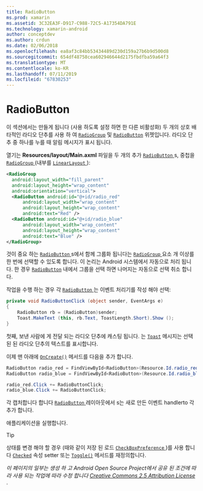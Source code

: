 ```yaml
---
title: RadioButton
ms.prod: xamarin
ms.assetid: 3C32EA3F-D917-C988-72C5-A17354DA791E
ms.technology: xamarin-android
author: conceptdev
ms.author: crdun
ms.date: 02/06/2018
ms.openlocfilehash: ea8af3c84bb53434489d230d159a27b6b9d500d8
ms.sourcegitcommit: 654df48758cea602946644d2175fbdfba59a64f3
ms.translationtype: MT
ms.contentlocale: ko-KR
ms.lasthandoff: 07/11/2019
ms.locfileid: "67830253"
---
```

# <a name="radiobutton"></a>RadioButton

이 섹션에서는 만들게 됩니다 (사용 하도록 설정 하면 한 다른 비활성화) 두 개의 상호 배타적인 라디오 단추를 사용 하 여 [`RadioGroup`](https://developer.xamarin.com/api/type/Android.Widget.RadioGroup/)
및 [`RadioButton`](https://developer.xamarin.com/api/type/Android.Widget.RadioButton/)
위젯입니다. 라디오 단추 중 하나를 누를 때 알림 메시지가 표시 됩니다.


열기는 **Resources/layout/Main.axml** 파일을 두 개의 추가 [ `RadioButton` ](https://developer.xamarin.com/api/type/Android.Widget.RadioButton/)s, 중첩을 [ `RadioGroup` ](https://developer.xamarin.com/api/type/Android.Widget.RadioGroup/) (내부를 [ `LinearLayout` ](https://developer.xamarin.com/api/type/Android.Widget.LinearLayout/)):

```xml
<RadioGroup
  android:layout_width="fill_parent"
  android:layout_height="wrap_content"
  android:orientation="vertical">
  <RadioButton android:id="@+id/radio_red"
      android:layout_width="wrap_content"
      android:layout_height="wrap_content"
      android:text="Red" />
  <RadioButton android:id="@+id/radio_blue"
      android:layout_width="wrap_content"
      android:layout_height="wrap_content"
      android:text="Blue" />
</RadioGroup>
```

것이 중요 하는 [ `RadioButton` ](https://developer.xamarin.com/api/type/Android.Widget.RadioButton/)s에서 함께 그룹화 됩니다는 [ `RadioGroup` ](https://developer.xamarin.com/api/type/Android.Widget.RadioGroup/) 요소 개 이상를 한 번에 선택할 수 있도록 합니다. 이 논리는 Android 시스템에서 자동으로 처리 됩니다. 한 경우 [`RadioButton`](https://developer.xamarin.com/api/type/Android.Widget.RadioButton/)
내에서 그룹을 선택 하면 나머지는 자동으로 선택 취소 합니다.

작업을 수행 하는 경우 각 [ `RadioButton` ](https://developer.xamarin.com/api/type/Android.Widget.RadioButton/) 는 이벤트 처리기를 작성 해야 선택:

```csharp
private void RadioButtonClick (object sender, EventArgs e)
{
    RadioButton rb = (RadioButton)sender;
    Toast.MakeText (this, rb.Text, ToastLength.Short).Show ();
}
```

첫째, 보낸 사람에 게 전달 되는 라디오 단추에 캐스팅 됩니다.
는 [`Toast`](https://developer.xamarin.com/api/type/Android.Widget.Toast/)
메시지는 선택된 된 라디오 단추의 텍스트를 표시합니다.

이제 맨 아래에 [`OnCreate()`](https://developer.xamarin.com/api/member/Android.App.Activity.OnCreate/p/Android.OS.Bundle/Android.OS.PersistableBundle)
메서드를 다음을 추가 합니다.

```csharp
RadioButton radio_red = FindViewById<RadioButton>(Resource.Id.radio_red);
RadioButton radio_blue = FindViewById<RadioButton>(Resource.Id.radio_blue);

radio_red.Click += RadioButtonClick;
radio_blue.Click += RadioButtonClick;
```

각 캡처합니다 합니다 [ `RadioButton` ](https://developer.xamarin.com/api/type/Android.Widget.RadioButton/)레이아웃에서 s는 새로 만든 이벤트 handlerto 각 추가 합니다.

애플리케이션을 실행합니다.

> [!TIP]
> 상태를 변경 해야 할 경우 (때와 같이 저장 된 로드 [ `CheckBoxPreference` ](https://developer.xamarin.com/api/type/Android.Preferences.CheckBoxPreference/))를 사용 합니다 [`Checked`](https://developer.xamarin.com/api/property/Android.Widget.CompoundButton.Checked/)
> 속성 setter 또는 [`Toggle()`](https://developer.xamarin.com/api/member/Android.Widget.CompoundButton.Toggle/)
> 메서드를 재정의합니다.

*이 페이지의 일부는 생성 하 고 Android Open Source Project에서 공유 된 조건에 따라 사용 되는 작업에 따라 수정 합니다*
[*Creative Commons 2.5 Attribution License* ](http://creativecommons.org/licenses/by/2.5/). 
